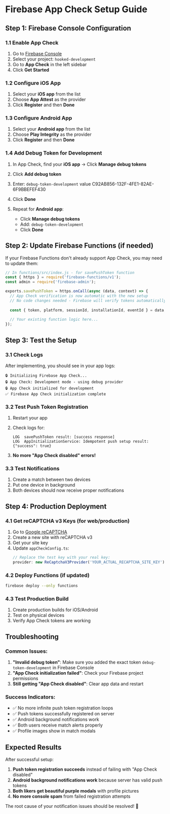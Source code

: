 # Firebase App Check Setup Guide

## Step 1: Firebase Console Configuration

### 1.1 Enable App Check
1. Go to [Firebase Console](https://console.firebase.google.com)
2. Select your project: `hooked-development` 
3. Go to **App Check** in the left sidebar
4. Click **Get Started**

### 1.2 Configure iOS App
1. Select your **iOS app** from the list
2. Choose **App Attest** as the provider
3. Click **Register** and then **Done**

### 1.3 Configure Android App  
1. Select your **Android app** from the list
2. Choose **Play Integrity** as the provider
3. Click **Register** and then **Done**

### 1.4 Add Debug Token for Development
1. In App Check, find your **iOS app** → Click **Manage debug tokens**
2. Click **Add debug token**
3. Enter: `debug-token-development` value C92AB856-132F-4FE1-82AE-6F9BBEFEF430
4. Click **Done**

5. Repeat for **Android app**:
   - Click **Manage debug tokens** 
   - Add: `debug-token-development`
   - Click **Done**

## Step 2: Update Firebase Functions (if needed)

If your Firebase Functions don't already support App Check, you may need to update them:

```javascript
// In functions/src/index.js - for savePushToken function
const { https } = require('firebase-functions/v1');
const admin = require('firebase-admin');

exports.savePushToken = https.onCall(async (data, context) => {
  // App Check verification is now automatic with the new setup
  // No code changes needed - Firebase will verify tokens automatically
  
  const { token, platform, sessionId, installationId, eventId } = data;
  
  // Your existing function logic here...
});
```

## Step 3: Test the Setup

### 3.1 Check Logs
After implementing, you should see in your app logs:
```
🔒 Initializing Firebase App Check...
🔒 App Check: Development mode - using debug provider  
🔒 App Check initialized for development
✅ Firebase App Check initialization complete
```

### 3.2 Test Push Token Registration
1. Restart your app
2. Check logs for:
   ```
   LOG  savePushToken result: [success response]
   LOG  AppInitializationService: Idempotent push setup result: {"success": true}
   ```
   
3. **No more "App Check disabled" errors!**

### 3.3 Test Notifications
1. Create a match between two devices
2. Put one device in background
3. Both devices should now receive proper notifications

## Step 4: Production Deployment

### 4.1 Get reCAPTCHA v3 Keys (for web/production)
1. Go to [Google reCAPTCHA](https://www.google.com/recaptcha/admin)
2. Create a new site with reCAPTCHA v3
3. Get your site key
4. Update `appCheckConfig.ts`:
   ```typescript
   // Replace the test key with your real key:
   provider: new ReCaptchaV3Provider('YOUR_ACTUAL_RECAPTCHA_SITE_KEY')
   ```

### 4.2 Deploy Functions (if updated)
```bash
firebase deploy --only functions
```

### 4.3 Test Production Build
1. Create production builds for iOS/Android
2. Test on physical devices
3. Verify App Check tokens are working

## Troubleshooting

### Common Issues:
1. **"Invalid debug token"**: Make sure you added the exact token `debug-token-development` in Firebase Console
2. **"App Check initialization failed"**: Check your Firebase project permissions
3. **Still getting "App Check disabled"**: Clear app data and restart

### Success Indicators:
- ✅ No more infinite push token registration loops
- ✅ Push tokens successfully registered on server  
- ✅ Android background notifications work
- ✅ Both users receive match alerts properly
- ✅ Profile images show in match modals

## Expected Results

After successful setup:
1. **Push token registration succeeds** instead of failing with "App Check disabled"
2. **Android background notifications work** because server has valid push tokens
3. **Both likers get beautiful purple modals** with profile pictures
4. **No more console spam** from failed registration attempts

The root cause of your notification issues should be resolved! 🎉
